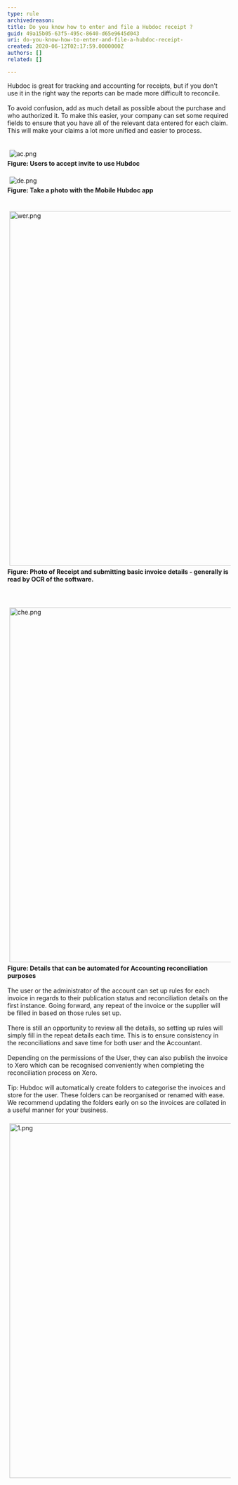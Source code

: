 ```yaml
---
type: rule
archivedreason: 
title: Do you know how to enter and file a Hubdoc receipt ?
guid: 49a15b05-63f5-495c-8640-d65e9645d043
uri: do-you-know-how-to-enter-and-file-a-hubdoc-receipt-
created: 2020-06-12T02:17:59.0000000Z
authors: []
related: []

---
```



​​​​Hubdoc is great for tracking and accounting for receipts, but if you don't use it in&#160;the right way the reports can be made more difficult&#160;to reconcile.​​<br><br>To avoid ​​confusion, add as much detail as possible about the purchase and who authorized it. To make this easier, your company can set some&#160;required fields to ensure that you have all of the relevant data entered for each claim. This&#160;will make your claims a lot more unified and easier to process.&#160;<div><br></div><div><img src="/SiteAssets/do-you-know-how-to-enter-a-hubdoc-receipt/ac.png" alt="ac.png" style="margin&#58;5px;" />&#160;</div><div><strong>​Figure&#58; Users to accept invite to use Hubdoc</strong><br><div><br></div><div><img src="/SiteAssets/do-you-know-how-to-enter-a-hubdoc-receipt/de.png" alt="de.png" style="margin&#58;5px;" /><br></div><div><strong>Figure&#58; Take a photo with the Mobile Hubdoc app&#160;</strong><br><div><br>​​<img src="/SiteAssets/do-you-know-how-to-enter-a-hubdoc-receipt/wer.png" alt="wer.png" style="margin&#58;5px;width&#58;808px;" /><br></div><div><strong>Figure&#58; Photo of Receipt and submitting&#160;basic invoice details - generally is read by OCR of the software.</strong><br></div><div><strong><br></strong></div><div><br></div><div>​<img src="/SiteAssets/do-you-know-how-to-enter-a-hubdoc-receipt/che.png" alt="che.png" style="margin&#58;5px;width&#58;808px;" /><br><strong>​Figure&#58; Details that can be automated for Accounting reconciliation purposes</strong><br></div><div><br>​The user or the administrator of the account can set up rules for&#160;each invoice in regards to their publication status and reconciliation details on the first instance. Going forward, any repeat of the invoice or the supplier will be filled in based on those rules set up.&#160;</div><div><br></div><div>There is still an opportunity to review all the details, so setting up rules will simply fill&#160;in the repeat details each time. This is to ensure consistency in the reconciliations and save time for both user and the Accountant.<br></div><div><br></div><div>Depending on the permissions of the User, they can also publish the invoice to Xero&#160;which can be recognised conveniently when completing the reconciliation process on Xero.<br></div><div><br></div><div>Tip&#58; Hubdoc will automatically create folders to categorise the invoices and store for the user. These folders can be reorganised or renamed with ease. We recommend updating the folders early on so the invoices are collated in a useful manner for your business.&#160;​<br></div><div>​<br></div><div><img src="/SiteAssets/do-you-know-how-to-enter-a-hubdoc-receipt/1.png" alt="1.png" style="margin&#58;5px;width&#58;808px;" /><br></div><div><br><br></div></div></div>
<br><excerpt class='endintro'></excerpt><br>
<p>​<br>​<br></p>


